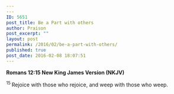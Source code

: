 ```yaml
---
---
ID: 5651
post_title: Be a Part with others
author: Praison
post_excerpt: ""
layout: post
permalink: /2016/02/be-a-part-with-others/
published: true
post_date: 2016-02-08 18:07:51
---
```

<div class="version-NKJV result-text-style-normal text-html ">
<p class="passage-display"><strong><span class="passage-display-bcv">Romans 12:15
</span><span class="passage-display-version">New King James Version (NKJV)</span></strong></p>
<span id="en-NKJV-28261" class="text Rom-12-15"><sup class="versenum">15 </sup>Rejoice with those who rejoice, and weep with those who weep. </span>

</div>